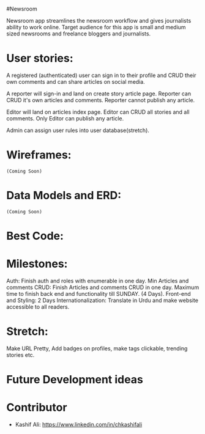 #Newsroom

Newsroom app streamlines the newsroom workflow and gives journalists ability to work online.
Target audience for this app is small and medium sized newsrooms and freelance bloggers and journalists.

# User stories:
A registered (authenticated) user can sign in to their profile and CRUD their own comments and can share articles on social media.

A reporter will sign-in and land on create story article page. Reporter can CRUD it's own articles and comments. Reporter cannot publish any article.

Editor will land on articles index page. Editor can CRUD all stories and all comments.
Only Editor can publish any article.

Admin can assign user rules into user database(stretch).

# Wireframes:

    (Coming Soon)

# Data Models and ERD:

    (Coming Soon)

# Best Code:

# Milestones:

Auth: Finish auth and roles with enumerable in one day. Min
Articles and comments CRUD: Finish Articles and comments CRUD in one day.
Maximum time to finish back end and functionality till SUNDAY. (4 Days).
Front-end and Styling: 2 Days
Internationalization: Translate in Urdu and make website accessible to all readers.

# Stretch: 
Make URL Pretty, Add badges on profiles, make tags clickable, trending stories etc.

# Future Development ideas

# Contributor
- Kashif Ali: https://www.linkedin.com/in/chkashifali
